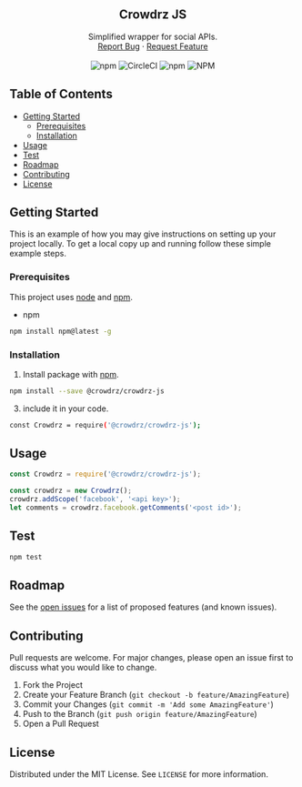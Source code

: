  <!-- PROJECT LOGO -->
<br />
<p align="center">
<!--
  <a href="https://github.com/othneildrew/Best-README-Template">
    <img src="images/logo.png" alt="Logo" width="80" height="80">
  </a>
-->

  <h2 align="center">Crowdrz JS</h2>

  <p align="center">
    Simplified wrapper for social APIs.
    <br />
    <a href="https://github.com/crowdrz/crowdrz-js/issues">Report Bug</a>
    ·
    <a href="https://github.com/crowdrz/crowdrz-js/issues">Request Feature</a>
    <br />
    <br />
    <img src="https://img.shields.io/npm/v/@crowdrz/crowdrz-js" alt="npm">
    <img src="https://img.shields.io/circleci/build/github/crowdrz/crowdrz-js/master" alt="CircleCI">
    <img alt="npm" src="https://img.shields.io/npm/dt/@crowdrz/crowdrz-js">
    <img src="https://img.shields.io/npm/l/@crowdrz/crowdrz-js" alt="NPM">
  </p>
</p>

<!-- TABLE OF CONTENTS -->
## Table of Contents

* [Getting Started](#getting-started)
  * [Prerequisites](#prerequisites)
  * [Installation](#installation)
* [Usage](#usage)
* [Test](#test)
* [Roadmap](#roadmap)
* [Contributing](#contributing)
* [License](#license)

## Getting Started

This is an example of how you may give instructions on setting up your project locally.
To get a local copy up and running follow these simple example steps.

### Prerequisites

This project uses [node](http://nodejs.org/) and [npm](https://npmjs.com/).
* npm
```sh
npm install npm@latest -g
```

### Installation

1. Install package with [npm](https://npmjs.com/).
```sh
npm install --save @crowdrz/crowdrz-js
```
3. include it in your code.
```sh
const Crowdrz = require('@crowdrz/crowdrz-js');
```

## Usage

```javascript
const Crowdrz = require('@crowdrz/crowdrz-js');

const crowdrz = new Crowdrz();
crowdrz.addScope('facebook', '<api key>');
let comments = crowdrz.facebook.getComments('<post id>');
```

## Test

```bash
npm test
```

<!-- ROADMAP -->
## Roadmap

See the [open issues](https://github.com/crowdrz/crowdrz-js/issues) for a list of proposed features (and known issues).

## Contributing

Pull requests are welcome. For major changes, please open an issue first to discuss what you would like to change.

1. Fork the Project
2. Create your Feature Branch (`git checkout -b feature/AmazingFeature`)
3. Commit your Changes (`git commit -m 'Add some AmazingFeature'`)
4. Push to the Branch (`git push origin feature/AmazingFeature`)
5. Open a Pull Request

## License

Distributed under the MIT License. See `LICENSE` for more information.

